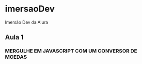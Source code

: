# imersaoDev
 Imersão Dev da Alura

## Aula 1 
### MERGULHE EM JAVASCRIPT COM UM CONVERSOR DE MOEDAS